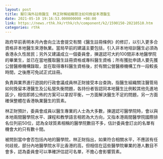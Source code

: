 ```yaml
---
layout: post
title: 擬引海外註冊醫生　林正財稱組織關注如何挽留本港醫生
date: 2021-05-10 19:16:53.000000000 +08:00
link: https://news.rthk.hk/rthk/ch/component/k2/1590150-20210510.htm
categories: rthk
---
```


政府早前表明本月內會向立法會提交有關《醫生註冊條例》的修訂，以引入更多合資格非本地醫生來港執業。當局早前的建議主要包括，引入非本地培訓醫生必須為香港永久性居民；另外又建議成立一個委員會，揀選認可大約100間非本地醫學院的畢業生，並已在當地獲取醫生註冊資格或專科醫生資格；所有獲批申請人要先獲公營醫療機構錄取，並在取得專科醫生資格後，於有關公營醫療機構工作一段較長時間，之後應可免試正式註冊。

負責與業界進行遊說的行政會議成員林正財接受本台查詢，指醫生組織關注醫管局如何挽留本港醫生及公私營失衡問題，各持份者皆認同本地醫生比例較其他先進地區少，相信即將公佈的方案可以拿揑平衡，一方面解決醫生不足的問題，另一方面確保整體在香港執業醫生的質素。 

林正財預計，委員會成員以醫生專業的人士為大多數，揀選認可醫學院時，會以與本地兩間醫學院水平、課程和教學語言相若為大方向，又指本港兩間醫學院國際排名位列前50位，認為全球質素相稱的醫學院數目不多，估計委員會訂出的名單有機會大約只有數十間。

被問到當中會否包括內地的醫學院，林正財指出，如果符合相關水平，不應該有任何歧視，部分內地醫學院水平比香港的高，但相信在這些醫學院畢業的港人數目不會多，認為委員會可以準確評估認可名單，不擔心會影響質素。
